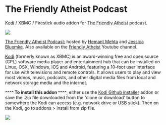 The Friendly Atheist Podcast
=============================

<a href="www.kodi.tv">Kodi</a> / XBMC / Firestick audio addon for <a href="https://friendlyatheist.patheos.com/category/podcast/">The Friendly Atheist</a> podcast.<br>

<img src="https://friendlyatheistpodcast.com/wp-content/uploads/2014/12/logo3.png"><br>

<a href="http://friendlyatheistpodcast.com/">The Friendly Atheist Podcast:</a> hosted by <a href="https://www.patheos.com/blogs/friendlyatheist/">Hemant Mehta</a> and <a href="https://friendlyatheist.patheos.com/author/jessica/">Jessica Bluemke</a>. Also available on the <a href="https://www.youtube.com/user/TheAtheistVoice/">Friendly Atheist</a> Youtube channel.<br>

<a href="www.kodi.tv">Kodi</a> (formerly known as XBMC) is an award-winning free and open source (GPL) software media player and entertainment hub that can be installed on Linux, OSX, Windows, iOS and Android, featuring a 10-foot user interface for use with televisions and remote controls. It allows users to play and view most videos, music, podcasts, and other digital media files from local and network storage media and the internet.<br>

<b>^^^^ To install this addon ^^^^</b>, either use the <a href="https://www.tvaddons.co/github-browser-kodi/">Kodi Github installer</a> addon or save the .zip file downloaded from the 'clone or download' button to somewhere the Kodi can access (e.g. network drive or USB stick). Then on the Kodi, go to addons > install from zip file.<br>

<a href="http://www.kodi.tv"><img src="https://kodi.tv/sites/default/files/page/field_image/about--devices.jpg">
